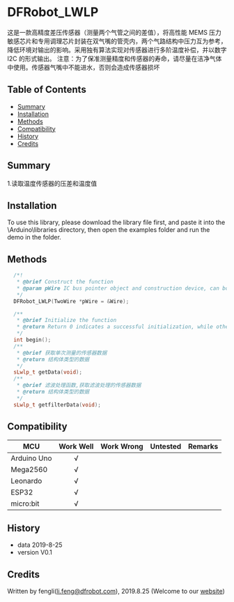 # DFRobot_LWLP
这是一款高精度差压传感器（测量两个气管之间的差值），将高性能 MEMS 压力敏感芯片和专用调理芯片封装在双气嘴的管壳内，两个气路结构中压力互为参考，降低环境对输出的影响。采用独有算法实现对传感器进行多阶温度补偿，并以数字 I2C 的形式输出。
注意：为了保准测量精度和传感器的寿命，请尽量在洁净气体中使用。传感器气嘴中不能进水，否则会造成传感器损坏

## Table of Contents

* [Summary](#summary)
* [Installation](#installation)
* [Methods](#methods)
* [Compatibility](#compatibility)
* [History](#history)
* [Credits](#credits)

## Summary

   1.读取温度传感器的压差和温度值<br>
   
## Installation
To use this library, please download the library file first, and paste it into the \Arduino\libraries directory, then open the examples folder and run the demo in the folder.

## Methods

```C++
  /*!
   * @brief Construct the function
   * @param pWire IC bus pointer object and construction device, can both pass or not pass parameters, Wire in default.
   */
  DFRobot_LWLP(TwoWire *pWire = &Wire);

  /**
   * @brief Initialize the function
   * @return Return 0 indicates a successful initialization, while other values indicates failure and return to error code.
   */
  int begin();
  /**
   * @brief 获取单次测量的传感器数据
   * @return 结构体类型的数据
   */
  sLwlp_t getData(void);
  /**
   * @brief 滤波处理函数,获取滤波处理的传感器数据
   * @return 结构体类型的数据
   */
  sLwlp_t getfilterData(void);

```

## Compatibility

MCU           | Work Well    | Work Wrong   | Untested    | Remarks
--------------| :----------: | :----------: | :---------: | -----
Arduino Uno   |      √       |              |             | 
Mega2560      |      √       |              |             | 
Leonardo      |      √       |              |             | 
ESP32         |      √       |              |             | 
micro:bit     |      √       |              |             | 


## History

- data 2019-8-25
- version V0.1


## Credits

Written by fengli(li.feng@dfrobot.com), 2019.8.25 (Welcome to our [website](https://www.dfrobot.com/))





